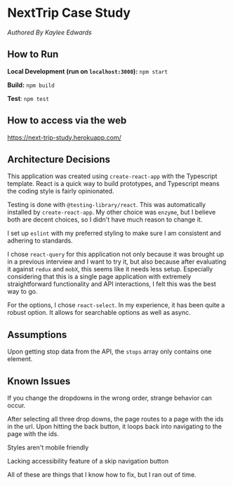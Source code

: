 # NextTrip Case Study
*Authored By Kaylee Edwards*

## How to Run

**Local Development (run on `localhost:3000`):** `npm start`

**Build:** `npm build`

**Test**: `npm test`

## How to access via the web 

https://next-trip-study.herokuapp.com/

## Architecture Decisions

This application was created using `create-react-app` with the Typescript template. 
React is a quick way to build prototypes, and Typescript means the coding style is fairly opinionated.

Testing is done with `@testing-library/react`. This was automatically installed by `create-react-app`. 
My other choice was `enzyme`, but I believe both are decent choices, so I didn't have much reason to change it.

I set up `eslint` with my preferred styling to make sure I am consistent and adhering to standards.

I chose `react-query` for this application not only because it was brought up in a previous interview and I want to try it, 
but also because after evaluating it against `redux` and `mobX`, this seems like it needs less setup. 
Especially considering that this is a single page application with extremely straightforward functionality and API interactions,
I felt this was the best way to go.

For the options, I chose `react-select`. In my experience, it has been quite a robust option. It allows for searchable options
as well as async.


## Assumptions

Upon getting stop data from the API, the `stops` array only contains one element.


## Known Issues

If you change the dropdowns in the wrong order, strange behavior can occur.

After selecting all three drop downs, the page routes to a page with the ids in the url. Upon hitting the back button, it loops back into navigating to the page with the ids.

Styles aren't mobile friendly

Lacking accessibility feature of a skip navigation button

All of these are things that I know how to fix, but I ran out of time.
